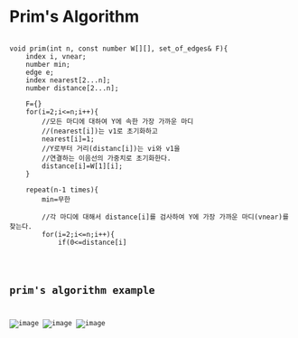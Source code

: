 # Prim's Algorithm
<pre><code>
void prim(int n, const number W[][], set_of_edges& F){
    index i, vnear;
    number min;
    edge e;
    index nearest[2...n];
    number distance[2...n];

    F={}
    for(i=2;i<=n;i++){
        //모든 마디에 대하여 Y에 속한 가장 가까운 마디
        //(nearest[i])는 v1로 초기화하고
        nearest[i]=1;
        //Y로부터 거리(distanc[i])는 vi와 v1을
        //연결하는 이음선의 가중치로 초기화한다.
        distance[i]=W[1][i];
    }

    repeat(n-1 times){
        min=무한
        
        //각 마디에 대해서 distance[i]를 검사하여 Y에 가장 가까운 마디(vnear)를 찾는다.
        for(i=2;i<=n;i++){
            if(0<=distance[i]<min){
                min=distance[i];
                vnear=i;
            }
        }
        e=evnear가 인덱스인 마디를 Y에 추가한다.
        add e to F
        distance[vnear]=-1;
        for(i=2;i<=n;i++){
            if(W[i][vnear]<distance[i]){
                distance[i]=W[i][vnear];
                nearest[i]=vnear;
            }
        }
    }
}
</code></pre>

## prim's algorithm example
![image](https://user-images.githubusercontent.com/74875490/167955799-a1e88d4b-ec8a-4382-b7f2-15bc131c0947.png)
![image](https://user-images.githubusercontent.com/74875490/167955725-8d39c6d6-9cd3-4cff-af68-f359a3b7fe7a.png)
![image](https://user-images.githubusercontent.com/74875490/167956367-c61ebe1e-419e-4365-a193-e28c35d6e773.png)